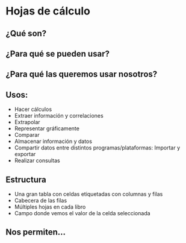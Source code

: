 # Hojas de cálculo

## ¿Qué son?

## ¿Para qué se pueden usar?

## ¿Para qué las queremos usar nosotros?

## Usos:
* Hacer cálculos
* Extraer información y correlaciones
* Extrapolar
* Representar gráficamente
* Comparar
* Almacenar información y datos
* Compartir datos entre distintos programas/plataformas: Importar y exportar
* Realizar consultas 

## Estructura

* Una gran tabla con celdas etiquetadas con columnas y filas
* Cabecera de las filas
* Múltiples hojas en cada libro
* Campo donde vemos el valor de la celda seleccionada

## Nos permiten...
